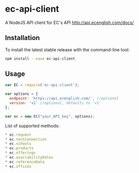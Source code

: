 # ec-api-client
A NodeJS API client for EC's API http://api.ecenglish.com/docs/

## Installation

To install the latest stable release with the command-line tool:
```sh
npm install --save ec-api-client
```

## Usage

```javascript
var EC = require('ec-api-client');

var options = {
  endpoint: 'https://api.ecenglish.com/', //optional
  version: 'v1' //optional, defaults to 'v1'
};

var ec = new EC("your_API_key", options);
```

List of supported methods: 
```javascript
* ec.request
* ec.testConnection
* ec.schools
* ec.products
* ec.offerings
* ec.availabilityDates
* ec.referenceData
* ec.offices
```